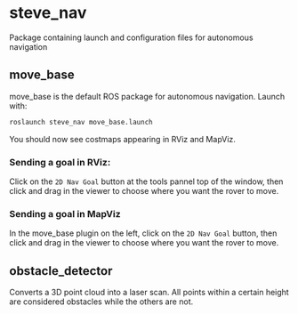 # steve_nav
Package containing launch and configuration files for autonomous navigation

## move_base
move_base is the default ROS package for autonomous navigation.
Launch with:
```bash
roslaunch steve_nav move_base.launch
```
You should now see costmaps appearing in RViz and MapViz.

### Sending a goal in RViz:
Click on the `2D Nav Goal` button at the tools pannel top of the window, then click and drag in the viewer to choose where you want the rover to move.

### Sending a goal in MapViz
In the move_base plugin on the left, click on the `2D Nav Goal` button, then click and drag in the viewer to choose where you want the rover to move.

## obstacle_detector
Converts a 3D point cloud into a laser scan. All points within a certain height are considered obstacles while the others are not.